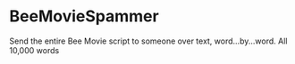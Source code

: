 # BeeMovieSpammer
Send the entire Bee Movie script to someone over text, word...by...word. All 10,000 words
